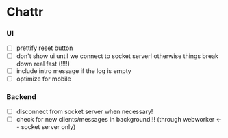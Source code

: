 Chattr
==============

### UI
- [ ] prettify reset button
- [ ] don't show ui until we connect to socket server! otherwise things break down real fast (!!!!)
- [ ] include intro message if the log is empty
- [ ] optimize for mobile

### Backend
- [ ] disconnect from socket server when necessary!
- [ ] check for new clients/messages in background!!! (through webworker <-- socket server only)
